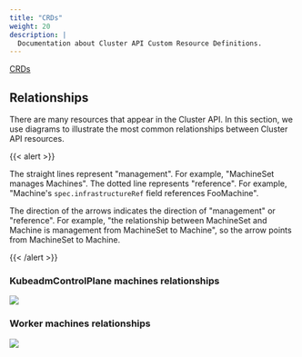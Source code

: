 ```yaml
---
title: "CRDs"
weight: 20
description: |
  Documentation about Cluster API Custom Resource Definitions.
---
```


[CRDs](https://doc.crds.dev/github.com/kubernetes-sigs/cluster-api)

## Relationships

There are many resources that appear in the Cluster API. In this section, we use diagrams to illustrate the most common relationships between Cluster API resources.

{{< alert >}}

The straight lines represent "management". For example, "MachineSet manages Machines". The dotted line represents "reference". For example, "Machine's `spec.infrastructureRef` field references FooMachine".

The direction of the arrows indicates the direction of "management" or "reference". For example, "the relationship between MachineSet and Machine is management from MachineSet to Machine", so the arrow points from MachineSet to Machine.

{{< /alert >}}

### KubeadmControlPlane machines relationships

![](/images/kubeadm-control-plane-machines-resources.png)

### Worker machines relationships

![](/images/worker-machines-resources.png)